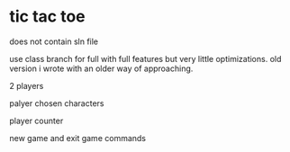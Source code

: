 # tic tac toe

does not contain sln file 

use class branch for full with full features but very little optimizations. old version i wrote with an older way of approaching.

2 players

palyer chosen characters

player counter

new game and exit game commands
